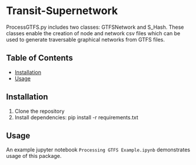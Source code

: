 # Transit-Supernetwork
ProcessGTFS.py includes two classes: GTFSNetwork and S_Hash. These classes enable the creation of node and network csv files which can be used to generate traversable graphical networks from GTFS files.

## Table of Contents

- [Installation](#installation)
- [Usage](#usage)

## Installation

1. Clone the repository
2. Install dependencies:
    pip install -r requirements.txt

## Usage

An example jupyter notebook ```Processing GTFS Example.ipynb``` demonstrates usage of this package.
